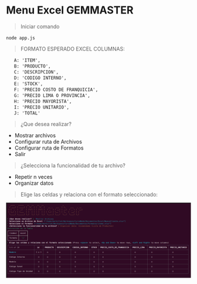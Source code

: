 <h1>Menu Excel GEMMASTER</h1>

> Iniciar comando
```
node app.js
```

> FORMATO ESPERADO EXCEL COLUMNAS:

 ````
    A: 'ITEM',
    B: 'PRODUCTO',
    C: 'DESCRIPCION',
    D: 'CODIGO INTERNO',
    E: 'STOCK',
    F: 'PRECIO COSTO DE FRANQUICIA',
    G: 'PRECIO LIMA O PROVINCIA',
    H: 'PRECIO MAYORISTA',
    I: 'PRECIO UNITARIO',
    J: 'TOTAL'
 ````

> ¿Que desea realizar?

- Mostrar archivos
- Configurar ruta de Archivos
- Configurar ruta de Formatos
- Salir

> ¿Selecciona la funcionalidad de tu archivo?

- Repetir n veces
- Organizar datos

> Elige las celdas y relaciona con el formato seleccionado:


![Alt Text](https://github.com/Markillat/Imagenes/blob/main/Captura%20desde%202022-10-22%2000-09-39.png?raw=true)
